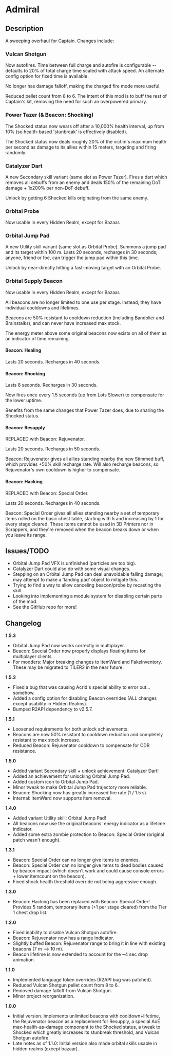 # Admiral

## Description

A sweeping overhaul for Captain. Changes include:

### Vulcan Shotgun

Now autofires. Time between full charge and autofire is configurable -- defaults to 20% of total charge time scaled with attack speed. An alternate config option for fixed time is available.

No longer has damage falloff, making the charged fire mode more useful.

Reduced pellet count from 8 to 6. The intent of this mod is to buff the rest of Captain's kit, removing the need for such an overpowered primary.

### Power Tazer (& Beacon: Shocking)

The Shocked status now wears off after a 10,000% health interval, up from 10% (so health-based 'stunbreak' is effectively disabled).

The Shocked status now deals roughly 20% of the victim's maximum health per second as damage to its allies within 15 meters, targeting and firing randomly.

### Catalyzer Dart

A new Secondary skill variant (same slot as Power Tazer). Fires a dart which removes all debuffs from an enemy and deals 150% of the remaining DoT damage + 1x200% per non-DoT debuff.

Unlock by getting 6 Shocked kills originating from the same enemy.

### Orbital Probe

Now usable in every Hidden Realm, except for Bazaar.

### Orbital Jump Pad

A new Utility skill variant (same slot as Orbital Probe). Summons a jump pad and its target within 100 m. Lasts 20 seconds, recharges in 30 seconds; anyone, friend or foe, can trigger the jump pad within this time.

Unlock by near-directly hitting a fast-moving target with an Orbital Probe.

### Orbital Supply Beacon

Now usable in every Hidden Realm, except for Bazaar.

All beacons are no longer limited to one use per stage. Instead, they have individual cooldowns and lifetimes.

Beacons are 50% resistant to cooldown reduction (including Bandolier and Brainstalks), and can never have increased max stock.

The energy meter above some original beacons now exists on all of them as an indicator of time remaining.

#### Beacon: Healing

Lasts 20 seconds. Recharges in 40 seconds.

#### Beacon: Shocking

Lasts 8 seconds. Recharges in 30 seconds.

Now fires once every 1.5 seconds (up from Lots Slower) to compensate for the lower uptime.

Benefits from the same changes that Power Tazer does, due to sharing the Shocked status.

#### Beacon: Resupply

REPLACED with Beacon: Rejuvenator.

Lasts 20 seconds. Recharges in 50 seconds.

Beacon: Rejuvenator gives all allies standing nearby the new Stimmed buff, which provides +50% skill recharge rate. Will also recharge beacons, so Rejuvenator's own cooldown is higher to compensate.

#### Beacon: Hacking

REPLACED with Beacon: Special Order.

Lasts 20 seconds. Recharges in 40 seconds.

Beacon: Special Order gives all allies standing nearby a set of temporary items rolled on the basic chest table, starting with 5 and increasing by 1 for every stage cleared. These items cannot be used in 3D Printers nor in Scrappers, and they're removed when the beacon breaks down or when you leave its range.

## Issues/TODO

- Orbital Jump Pad VFX is unfinished (particles are too big).
- Catalyzer Dart could also do with some visual changes.
- Stepping on an Orbital Jump Pad can deal unavoidable falling damage; may attempt to make a 'landing pad' object to mitigate this.
- Trying to find a way to allow canceling beacon/probe by recasting the skill.
- Looking into implementing a module system for disabling certain parts of the mod.
- See the GitHub repo for more!

## Changelog

**1.5.3**

- Orbital Jump Pad now works correctly in multiplayer.
- Beacon: Special Order now properly displays floating items for multiplayer clients.
- For modders: Major breaking changes to ItemWard and FakeInventory. These may be migrated to TILER2 in the near future.

**1.5.2**

- Fixed a bug that was causing Acrid's special ability to error out... somehow.
- Added a config option for disabling Beacon overrides (ALL changes except usability in Hidden Realms).
- Bumped R2API dependency to v2.5.7.

**1.5.1**

- Loosened requirements for both unlock achievements.
- Beacons are now 50% resistant to cooldown reduction and completely resistant to max stock increase.
- Reduced Beacon: Rejuvenator cooldown to compensate for CDR resistance.

**1.5.0**

- Added variant Secondary skill + unlock achievement: Catalyzer Dart!
- Added an achievement for unlocking Orbital Jump Pad.
- Added custom icon to Orbital Jump Pad.
- Minor tweak to make Orbital Jump Pad trajectory more reliable.
- Beacon: Shocking now has greatly increased fire rate (1 / 1.5 s).
- Internal: ItemWard now supports item removal.

**1.4.0**

- Added variant Utility skill: Orbital Jump Pad!
- All beacons now use the original beacons' energy indicator as a lifetime indicator.
- Added some extra zombie protection to Beacon: Special Order (original patch wasn't enough).

**1.3.1**

- Beacon: Special Order can no longer give items to enemies.
- Beacon: Special Order can no longer give items to dead bodies caused by beacon impact (which doesn't work and could cause console errors + lower itemcount on the beacon).
- Fixed shock health threshold override not being aggressive enough.

**1.3.0**

- Beacon: Hacking has been replaced with Beacon: Special Order! Provides 5 random, temporary items (+1 per stage cleared) from the Tier 1 chest drop list.

**1.2.0**

- Fixed inability to disable Vulcan Shotgun autofire.
- Beacon: Rejuvenator now has a range indicator.
- Slightly buffed Beacon: Rejuvenator range to bring it in line with existing beacons (7 m --> 10 m).
- Beacon lifetime is now extended to account for the ~4 sec drop animation.

**1.1.0**

- Implemented language token overrides (R2API bug was patched).
- Reduced Vulcan Shotgun pellet count from 8 to 6.
- Removed damage falloff from Vulcan Shotgun.
- Minor project reorganization.

**1.0.0**

- Initial version. Implements unlimited beacons with cooldown+lifetime, the Rejuvenator beacon as a replacement for Resupply, a special AoE max-health-as-damage component to the Shocked status, a tweak to Shocked which greatly increases its stunbreak threshold, and Vulcan Shotgun autofire.
- Late notes as of 1.1.0: Initial version also made orbital skills usable in hidden realms (except bazaar).